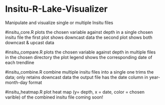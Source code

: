 # Insitu-R-Lake-Visualizer
Manipulate and visualize single or multiple Insitu files


#insitu_core.R
plots the chosen variable against depth in a single chosen insitu file
the first plot shows downcast data
the second plot shows both downcast & upcast data


#insitu_compare.R
plots the chosen variable against depth in multiple files in the chosen directory
the plot legend shows the corresponding date of each trendline


#insitu_combine.R
combine multiple insitu files into a single one
trims the data; only retains downcast data
the output file has the date column in year-month-day format


#insitu_heatmap.R
plot heat map (y= depth, x = date, color = chosen varible) of the combined insitu file
coming soon!
